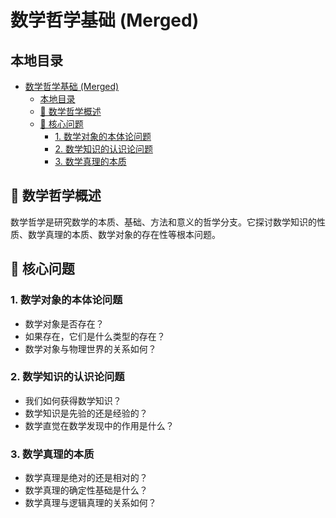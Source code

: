 # 数学哲学基础 (Merged)

## 本地目录

- [数学哲学基础 (Merged)](#数学哲学基础-merged)
  - [本地目录](#本地目录)
  - [🧠 数学哲学概述](#-数学哲学概述)
  - [🎯 核心问题](#-核心问题)
    - [1. 数学对象的本体论问题](#1-数学对象的本体论问题)
    - [2. 数学知识的认识论问题](#2-数学知识的认识论问题)
    - [3. 数学真理的本质](#3-数学真理的本质)

## 🧠 数学哲学概述

数学哲学是研究数学的本质、基础、方法和意义的哲学分支。它探讨数学知识的性质、数学真理的本质、数学对象的存在性等根本问题。

## 🎯 核心问题

### 1. 数学对象的本体论问题

- 数学对象是否存在？
- 如果存在，它们是什么类型的存在？
- 数学对象与物理世界的关系如何？

### 2. 数学知识的认识论问题

- 我们如何获得数学知识？
- 数学知识是先验的还是经验的？
- 数学直觉在数学发现中的作用是什么？

### 3. 数学真理的本质

- 数学真理是绝对的还是相对的？
- 数学真理的确定性基础是什么？
- 数学真理与逻辑真理的关系如何？
